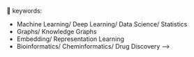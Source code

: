 👋 keywords: 
- Machine Learning/ Deep Learning/ Data Science/ Statistics 
- Graphs/ Knowledge Graphs
- Embedding/ Representation Learning
- Bioinformatics/ Cheminformatics/ Drug Discovery
-->

